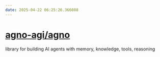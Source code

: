```yaml
---
date: 2025-04-22 06:25:26.366088
---
```


# [agno-agi/agno](https://github.com/agno-agi/agno)

library for building AI agents with memory, knowledge, tools, reasoning